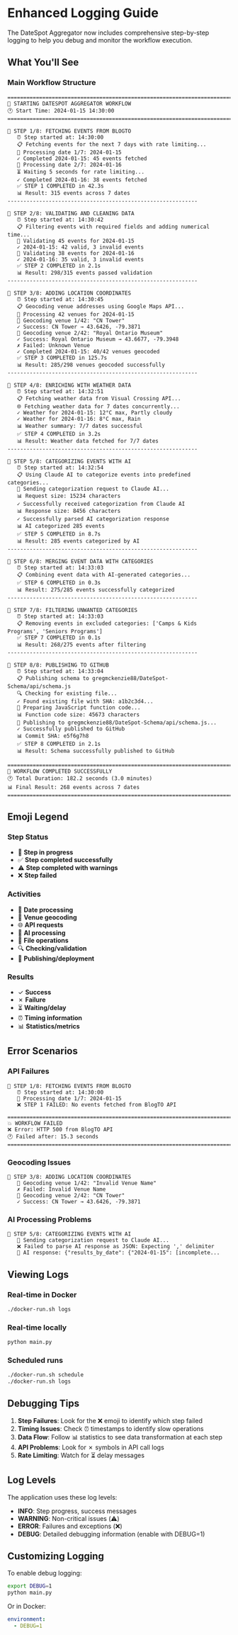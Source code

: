 # Enhanced Logging Guide

The DateSpot Aggregator now includes comprehensive step-by-step logging to help you debug and monitor the workflow execution.

## What You'll See

### Main Workflow Structure
```
================================================================================
🚀 STARTING DATESPOT AGGREGATOR WORKFLOW
🕐 Start Time: 2024-01-15 14:30:00
================================================================================

🔵 STEP 1/8: FETCHING EVENTS FROM BLOGTO
   ⏰ Step started at: 14:30:00
   📋 Fetching events for the next 7 days with rate limiting...
   📅 Processing date 1/7: 2024-01-15
   ✓ Completed 2024-01-15: 45 events fetched
   📅 Processing date 2/7: 2024-01-16
   ⏳ Waiting 5 seconds for rate limiting...
   ✓ Completed 2024-01-16: 38 events fetched
   ✅ STEP 1 COMPLETED in 42.3s
   📊 Result: 315 events across 7 dates
------------------------------------------------------------

🔵 STEP 2/8: VALIDATING AND CLEANING DATA
   ⏰ Step started at: 14:30:42
   📋 Filtering events with required fields and adding numerical time...
   📅 Validating 45 events for 2024-01-15
   ✓ 2024-01-15: 42 valid, 3 invalid events
   📅 Validating 38 events for 2024-01-16
   ✓ 2024-01-16: 35 valid, 3 invalid events
   ✅ STEP 2 COMPLETED in 2.1s
   📊 Result: 298/315 events passed validation
------------------------------------------------------------

🔵 STEP 3/8: ADDING LOCATION COORDINATES
   ⏰ Step started at: 14:30:45
   📋 Geocoding venue addresses using Google Maps API...
   📅 Processing 42 venues for 2024-01-15
   🏢 Geocoding venue 1/42: "CN Tower"
   ✓ Success: CN Tower → 43.6426, -79.3871
   🏢 Geocoding venue 2/42: "Royal Ontario Museum"
   ✓ Success: Royal Ontario Museum → 43.6677, -79.3948
   ✗ Failed: Unknown Venue
   ✓ Completed 2024-01-15: 40/42 venues geocoded
   ✅ STEP 3 COMPLETED in 125.7s
   📊 Result: 285/298 venues geocoded successfully
------------------------------------------------------------

🔵 STEP 4/8: ENRICHING WITH WEATHER DATA
   ⏰ Step started at: 14:32:51
   📋 Fetching weather data from Visual Crossing API...
   🌐 Fetching weather data for 7 dates concurrently...
   ✓ Weather for 2024-01-15: 12°C max, Partly cloudy
   ✓ Weather for 2024-01-16: 8°C max, Rain
   📊 Weather summary: 7/7 dates successful
   ✅ STEP 4 COMPLETED in 3.2s
   📊 Result: Weather data fetched for 7/7 dates
------------------------------------------------------------

🔵 STEP 5/8: CATEGORIZING EVENTS WITH AI
   ⏰ Step started at: 14:32:54
   📋 Using Claude AI to categorize events into predefined categories...
   🤖 Sending categorization request to Claude AI...
   📊 Request size: 15234 characters
   ✓ Successfully received categorization from Claude AI
   📊 Response size: 8456 characters
   ✓ Successfully parsed AI categorization response
   📊 AI categorized 285 events
   ✅ STEP 5 COMPLETED in 8.7s
   📊 Result: 285 events categorized by AI
------------------------------------------------------------

🔵 STEP 6/8: MERGING EVENT DATA WITH CATEGORIES
   ⏰ Step started at: 14:33:03
   📋 Combining event data with AI-generated categories...
   ✅ STEP 6 COMPLETED in 0.3s
   📊 Result: 275/285 events successfully categorized
------------------------------------------------------------

🔵 STEP 7/8: FILTERING UNWANTED CATEGORIES
   ⏰ Step started at: 14:33:03
   📋 Removing events in excluded categories: ['Camps & Kids Programs', 'Seniors Programs']
   ✅ STEP 7 COMPLETED in 0.1s
   📊 Result: 268/275 events after filtering
------------------------------------------------------------

🔵 STEP 8/8: PUBLISHING TO GITHUB
   ⏰ Step started at: 14:33:04
   📋 Publishing schema to gregmckenzie88/DateSpot-Schema/api/schema.js
   🔍 Checking for existing file...
   ✓ Found existing file with SHA: a1b2c3d4...
   📝 Preparing JavaScript function code...
   📊 Function code size: 45673 characters
   🚀 Publishing to gregmckenzie88/DateSpot-Schema/api/schema.js...
   ✓ Successfully published to GitHub
   📊 Commit SHA: e5f6g7h8
   ✅ STEP 8 COMPLETED in 2.1s
   📊 Result: Schema successfully published to GitHub

================================================================================
🎉 WORKFLOW COMPLETED SUCCESSFULLY
🕐 Total Duration: 182.2 seconds (3.0 minutes)
📊 Final Result: 268 events across 7 dates
================================================================================
```

## Emoji Legend

### Step Status
- 🔵 **Step in progress**
- ✅ **Step completed successfully**
- ⚠️ **Step completed with warnings**
- ❌ **Step failed**

### Activities
- 📅 **Date processing**
- 🏢 **Venue geocoding**
- 🌐 **API requests**
- 🤖 **AI processing**
- 📝 **File operations**
- 🔍 **Checking/validation**
- 🚀 **Publishing/deployment**

### Results
- ✓ **Success**
- ✗ **Failure**
- ⏳ **Waiting/delay**
- ⏰ **Timing information**
- 📊 **Statistics/metrics**

## Error Scenarios

### API Failures
```
🔵 STEP 1/8: FETCHING EVENTS FROM BLOGTO
   ⏰ Step started at: 14:30:00
   📅 Processing date 1/7: 2024-01-15
   ❌ STEP 1 FAILED: No events fetched from BlogTO API

================================================================================
💥 WORKFLOW FAILED
❌ Error: HTTP 500 from BlogTO API
🕐 Failed after: 15.3 seconds
================================================================================
```

### Geocoding Issues
```
🔵 STEP 3/8: ADDING LOCATION COORDINATES
   🏢 Geocoding venue 1/42: "Invalid Venue Name"
   ✗ Failed: Invalid Venue Name
   🏢 Geocoding venue 2/42: "CN Tower"
   ✓ Success: CN Tower → 43.6426, -79.3871
```

### AI Processing Problems
```
🔵 STEP 5/8: CATEGORIZING EVENTS WITH AI
   🤖 Sending categorization request to Claude AI...
   ❌ Failed to parse AI response as JSON: Expecting ',' delimiter
   📄 AI response: {"results_by_date": {"2024-01-15": [incomplete...
```

## Viewing Logs

### Real-time in Docker
```bash
./docker-run.sh logs
```

### Real-time locally
```bash
python main.py
```

### Scheduled runs
```bash
./docker-run.sh schedule
./docker-run.sh logs
```

## Debugging Tips

1. **Step Failures**: Look for the ❌ emoji to identify which step failed
2. **Timing Issues**: Check ⏰ timestamps to identify slow operations
3. **Data Flow**: Follow 📊 statistics to see data transformation at each step
4. **API Problems**: Look for ✗ symbols in API call logs
5. **Rate Limiting**: Watch for ⏳ delay messages

## Log Levels

The application uses these log levels:
- **INFO**: Step progress, success messages
- **WARNING**: Non-critical issues (⚠️)
- **ERROR**: Failures and exceptions (❌)
- **DEBUG**: Detailed debugging information (enable with DEBUG=1)

## Customizing Logging

To enable debug logging:
```bash
export DEBUG=1
python main.py
```

Or in Docker:
```yaml
environment:
  - DEBUG=1
```
